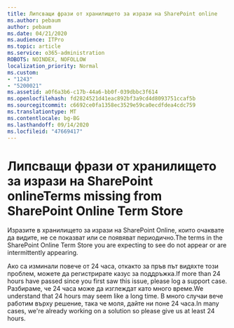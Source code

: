 ```yaml
---
title: Липсващи фрази от хранилището за изрази на SharePoint online
ms.author: pebaum
author: pebaum
ms.date: 04/21/2020
ms.audience: ITPro
ms.topic: article
ms.service: o365-administration
ROBOTS: NOINDEX, NOFOLLOW
localization_priority: Normal
ms.custom:
- "1243"
- "5200021"
ms.assetid: a0f6a3b6-c17b-44a6-bb0f-039dbbc3f614
ms.openlocfilehash: fd2824521d41eac892bf3a9cd4d8093751ccaf5b
ms.sourcegitcommit: c6692ce0fa1358ec3529e59ca0ecdfdea4cdc759
ms.translationtype: MT
ms.contentlocale: bg-BG
ms.lasthandoff: 09/14/2020
ms.locfileid: "47669417"
---
```

# <a name="terms-missing-from-sharepoint-online-term-store"></a><span data-ttu-id="4a226-102">Липсващи фрази от хранилището за изрази на SharePoint online</span><span class="sxs-lookup"><span data-stu-id="4a226-102">Terms missing from SharePoint Online Term Store</span></span>

<span data-ttu-id="4a226-103">Изразите в хранилището за изрази на SharePoint Online, които очаквате да видите, не се показват или се появяват периодично.</span><span class="sxs-lookup"><span data-stu-id="4a226-103">The terms in the SharePoint Online Term Store you are expecting to see do not appear or are intermittently appearing.</span></span>
  
<span data-ttu-id="4a226-104">Ако са изминали повече от 24 часа, откакто за пръв път видяхте този проблем, можете да регистрирате казус за поддръжка.</span><span class="sxs-lookup"><span data-stu-id="4a226-104">If more than 24 hours have passed since you first saw this issue, please log a support case.</span></span> <span data-ttu-id="4a226-105">Разбираме, че 24 часа може да изглеждат като много време.</span><span class="sxs-lookup"><span data-stu-id="4a226-105">We understand that 24 hours may seem like a long time.</span></span> <span data-ttu-id="4a226-106">В много случаи вече работим върху решение, така че моля, дайте ни поне 24 часа.</span><span class="sxs-lookup"><span data-stu-id="4a226-106">In many cases, we're already working on a solution so please give us at least 24 hours.</span></span>
  